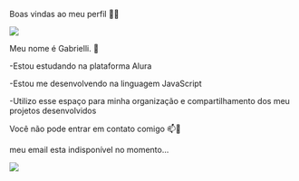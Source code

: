 Boas vindas ao meu perfil 🌷💟


![](https://media.tenor.com/Rgi_FYG-YJgAAAAM/v-v-bts.gif)




Meu nome é Gabrielli. 🎀

-Estou estudando na plataforma Alura

-Estou me desenvolvendo na linguagem JavaScript

-Utilizo esse espaço para minha organização e compartilhamento dos meu projetos desenvolvidos

Você não pode entrar em contato comigo 📫📵

meu email esta indisponível no momento...
 
 
 
 
![](https://media.tenor.com/ihCAFIXqPEgAAAAM/cry.gif)

